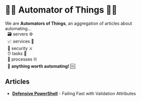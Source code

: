 # 👩‍💻 Automator of Things 👨‍💻

We are **Automators of Things**, an aggregation of articles about automating... <br />
&nbsp;  🗃 servers ⚙️ <br />
&nbsp;  📈 services 📡 <br />
&nbsp;  🔐 security ⚔️ <br />
&nbsp;  ⏰ tasks 🧺 <br />
&nbsp;  🧵 processes ⛓ <br />
&nbsp;  🦚 **anything worth automating!** 🆒
  
## Articles

* **[Defensive PowerShell](https://medium.com/@cjkuech/defensive-powershell-with-validation-attributes-8e7303e179fd)** - Failing Fast with Validation Attributes
